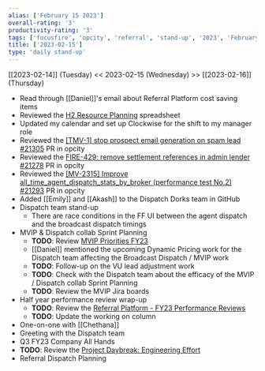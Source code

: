 ```yaml
---
alias: ['February 15 2023']
overall-rating: '3'
productivity-rating: '3'
tags: ['focusfire', 'opcity', 'referral', 'stand-up', '2023', 'February', 'Wednesday']
title: ['2023-02-15']
type: 'daily stand-up'
---
```

[[2023-02-14]] (Tuesday) << 2023-02-15 (Wednesday) >> [[2023-02-16]] (Thursday)

- Read through [[Daniel]]'s email about Referral Platform cost saving items
- Reviewed the [H2 Resource Planning](https://docs.google.com/spreadsheets/d/1jNmfeV4vu1-caWZ2pvkALB1iFaluzfU9essTrRTVEdg/edit#gid=0) spreadsheet
- Updated my calendar and set up Clockwise for the shift to my manager role
- Reviewed the [[TMV-1] stop prospect email generation on spam lead #21305](https://github.com/Opcity/opcity/pull/21305) PR in opcity
- Reviewed the [FIRE-429: remove settlement references in admin lender #21278](https://github.com/Opcity/opcity/pull/21278) PR in opcity
- Reviewed the [[MV-2315] Improve all_time_agent_dispatch_stats_by_broker (performance test No.2) #21293](https://github.com/Opcity/opcity/pull/21293) PR in opcity
- Added [[Emily]] and [[Akash]] to the Dispatch Dorks team in GitHub
- Dispatch team stand-up
	- There are race conditions in the FF UI between the agent dispatch and the broadcast dispatch timings
- MVIP & Dispatch collab Sprint Planning
	- **TODO**: Review [MVIP Priorities FY23](https://docs.google.com/spreadsheets/d/1BdU6bqjAY8LePSiUj_tQqEIP6RbENe6vpj2entKv9zM/edit#gid=1578194174)
	- [[Daniel]] mentioned the upcoming Dynamic Pricing work for the Dispatch team affecting the Broadcast Dispatch / MVIP work
	- **TODO**: Follow-up on the VU lead adjustment work
	- **TODO**: Check with the Dispatch team about the efficacy of the MVIP / Dispatch collab Sprint Planning
	- **TODO**: Review the MVIP Jira boards
- Half year performance review wrap-up
	- **TODO**: Review the [Referral Platform - FY23 Performance Reviews](https://docs.google.com/spreadsheets/d/1_z3HxcQ01Z9AGZtZOLKRSzh4kvamZsbTW1IP47qaegc/edit#gid=0)
	- **TODO**: Update the working on column
- One-on-one with [[Chethana]]
- Greeting with the Dispatch team
- Q3 FY23 Company All Hands
- **TODO**: Review the [Project Daybreak: Engineering Effort](https://moveinc.atlassian.net/wiki/spaces/LDP/pages/116632715355/Project+Daybreak+Engineering+Effort)
- Referral Dispatch Planning